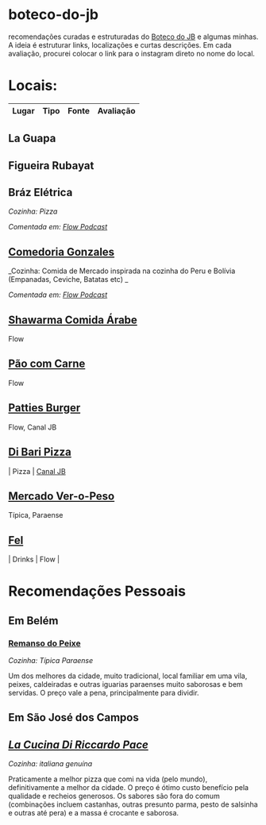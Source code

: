 # boteco-do-jb
recomendações curadas e estruturadas do [Boteco do JB](https://botecodojb.com/) e algumas minhas. A ideia é estruturar links, localizações e curtas descrições. Em cada avaliação, procurei colocar o link para o instagram direto no nome do local.

# Locais:

| Lugar | Tipo | Fonte | Avaliação 
| --- | --- | --- | --- | 

## La Guapa 

## Figueira Rubayat

## Bráz Elétrica 

_Cozinha: Pizza_

_Comentada em: [Flow Podcast](https://www.youtube.com/watch?v=zIweg1YFOQI&t=3640s&ab_channel=FlowPodcast)_

## [Comedoria Gonzales](https://www.instagram.com/comedoriagonzales/?hl=en)

_Cozinha: Comida de Mercado inspirada na cozinha do Peru e Bolívia (Empanadas, Ceviche, Batatas etc) _

_Comentada em: [Flow Podcast](https://www.youtube.com/watch?v=zIweg1YFOQI&t=3640s&ab_channel=FlowPodcast)_


## [Shawarma Comida Árabe](https://www.instagram.com/aboudsiria/?hl=en) 

Flow

## [Pão com Carne](https://www.instagram.com/paocomcarne_hamburgueria/?hl=en) 

Flow
## [Patties Burger](https://www.instagram.com/pattiesburger/?hl=en) 

Flow, Canal JB

## [Di Bari Pizza](https://www.instagram.com/dibaripizza/?hl=en) 

| Pizza | [Canal JB](https://www.youtube.com/watch?v=kSA1xkzeZ_k&ab_channel=BotecodoJB)

## [Mercado Ver-o-Peso](https://www.instagram.com/veropesodaculturaparaense/?hl=en) 

Típica, Paraense  

## [Fel](https://www.instagram.com/fel.sp/?hl=en) 

| Drinks | Flow |

# Recomendações Pessoais 

## Em Belém

### [Remanso do Peixe](https://www.instagram.com/remansodopeixe/?hl=en) 

_Cozinha: Típica Paraense_

Um dos melhores da cidade, muito tradicional, local familiar em uma vila, peixes, caldeiradas e outras iguarias paraenses muito saborosas e bem servidas. O preço vale a pena, principalmente para dividir. 

## Em São José dos Campos

## [_La Cucina Di Riccardo Pace_](https://www.instagram.com/lacucinadiriccardo/?hl=en)
_Cozinha: italiana genuína_

Praticamente a melhor pizza que comi na vida (pelo mundo), definitivamente a melhor da cidade. O preço é ótimo custo benefício pela qualidade e recheios generosos. Os sabores são fora do comum (combinações incluem castanhas, outras presunto parma, pesto de salsinha e outras até pera) e a massa é crocante e saborosa. 
